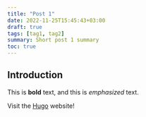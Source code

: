 ```yaml
---
title: "Post 1"
date: 2022-11-25T15:45:43+03:00
draft: true
tags: [tag1, tag2]
summary: Short post 1 summary
toc: true
---
```


## Introduction

This is **bold** text, and this is *emphasized* text.

Visit the [Hugo](https://gohugo.io) website!

